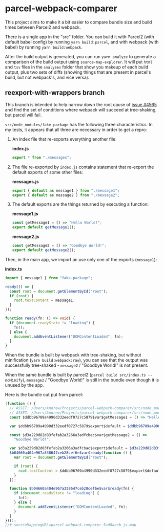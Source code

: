 # parcel-webpack-comparer

This project aims to make it a bit easier to compare bundle size and build times between Parcel2 and webpack.

There is a single app in the "src" folder. You can build it with Parcel2 (with default babel config) by running `yarn build:parcel`, and with webpack (with babel) by running `yarn build:webpack`.

After the build output is generated, you can run `yarn analyze` to generate a comparison of the build output using `source-map-explorer`. It will put `html` and `tsv` files in the `analyses` folder that show you makeup of each build output, plus two sets of diffs (showing things that are present in parcel's build, but not webpack's, and vice versa).

## reexport-with-wrappers branch

This branch is intended to help narrow down the root cause of [issue #4565](https://github.com/parcel-bundler/parcel/issues/4565) and find the set of conditions where webpack will succeed at tree-shaking, but parcel will fail.

`src/node_modules/fake-package` has the following three characteristics. In my tests, it appears that all three are necessary in order to get a repro:

1. An index file that re-exports everything another file:

   **index.js**

   ```js
   export * from "./messages";
   ```

2. The file re-exported by `index.js` contains statement that re-export the default exports of some other files:

   **messages.js**

   ```js
   export { default as message1 } from "./message1";
   export { default as message2 } from "./message2";
   ```

3. The default exports are the things returned by executing a function:

   **message1.js**

   ```js
   const getMessage1 = () => "Hello World!";
   export default getMessage1();
   ```

   **message2.js**

   ```js
   const getMessage2 = () => "Goodbye World!";
   export default getMessage2();
   ```

Then, in the main app, we import an use only one of the exports (`message1`):

**index.ts**

```ts
import { message1 } from "fake-package";

ready(() => {
  const root = document.getElementById("root");
  if (root) {
    root.textContent = message1;
  }
});

function ready(fn: () => void) {
  if (document.readyState != "loading") {
    fn();
  } else {
    document.addEventListener("DOMContentLoaded", fn);
  }
}
```

When the bundle is built by webpack with tree-shaking, but without minification (`yarn build:webpack:raw`), you can see that the output was successfully tree-shaked - `message2` / "Goodbye World!" is not present.

When the same bundle is built by parcel2 (`parcel build src/index.ts --noMinify`), `message2` / "Goodbye World!" is still in the bundle even though it is unused by the app.

Here is the bundle out put from parcel:

```js
(function () {
  // ASSET: /Users/Andrew/Projects/parcel-webpack-comparer/src/node_modules/fake-package/messages.js
  // ASSET: /Users/Andrew/Projects/parcel-webpack-comparer/src/node_modules/fake-package/message1.js
  const $ddbb96709a4990d332eedf0727c5879$var$getMessage1 = () => "Hello World!";

  var $ddbb96709a4990d332eedf0727c5879$export$default = $ddbb96709a4990d332eedf0727c5879$var$getMessage1();

  const $d3a229d82d83fefab2a3266a3adfcbac$var$getMessage2 = () =>
    "Goodbye World!";

  var $d3a229d82d83fefab2a3266a3adfcbac$export$default = $d3a229d82d83fefab2a3266a3adfcbac$var$getMessage2();
  $b04660a404e967a338647ceb28cef6e$var$ready(function () {
    var root = document.getElementById("root");

    if (root) {
      root.textContent = $ddbb96709a4990d332eedf0727c5879$export$default;
    }
  });

  function $b04660a404e967a338647ceb28cef6e$var$ready(fn) {
    if (document.readyState != "loading") {
      fn();
    } else {
      document.addEventListener("DOMContentLoaded", fn);
    }
  }
})();
//# sourceMappingURL=parcel-webpack-comparer.5ad8aacb.js.map
```
